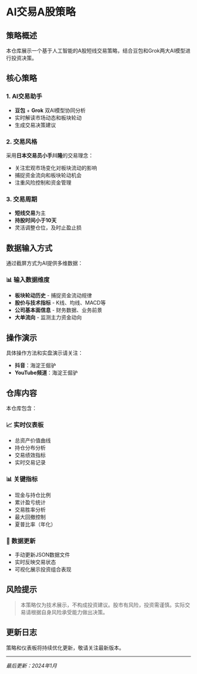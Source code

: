 # AI交易A股策略

## 策略概述

本仓库展示一个基于人工智能的A股短线交易策略，结合豆包和Grok两大AI模型进行投资决策。

## 核心策略

### 1. AI交易助手
- **豆包** + **Grok** 双AI模型协同分析
- 实时解读市场动态和板块轮动
- 生成交易决策建议

### 2. 交易风格
采用**日本交易员小手川隆**的交易理念：
- 关注宏观市场变化对板块流动的影响
- 捕捉资金流向和板块轮动机会
- 注重风险控制和资金管理

### 3. 交易周期
- **短线交易**为主
- **持股时间小于10天**
- 灵活调整仓位，及时止盈止损

## 数据输入方式

通过截屏方式为AI提供多维数据：

### 📊 输入数据维度
- **板块轮动历史** - 捕捉资金流动规律
- **股价与技术指标** - K线、均线、MACD等
- **公司基本面信息** - 财务数据、业务前景
- **大单流向** - 监测主力资金动向

## 操作演示

具体操作方法和实盘演示请关注：

- **抖音**：海淀王倔驴
- **YouTube频道**：海淀王倔驴

## 仓库内容

本仓库包含：

### 📈 实时仪表板
- 总资产价值曲线
- 持仓分布分析
- 交易绩效指标
- 实时交易记录

### 📊 关键指标
- 现金与持仓比例
- 累计盈亏统计
- 交易胜率分析
- 最大回撤控制
- 夏普比率（年化）

### 🔄 数据更新
- 手动更新JSON数据文件
- 实时反映交易状态
- 可视化展示投资组合表现

## 风险提示

> 本策略仅为技术展示，不构成投资建议。股市有风险，投资需谨慎。实际交易请根据自身风险承受能力做出决策。

## 更新日志

策略和仪表板将持续优化更新，敬请关注最新版本。

---

*最后更新：2024年1月*